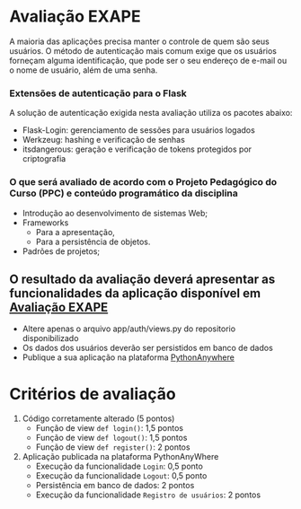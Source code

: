 # Avaliação EXAPE

A maioria das aplicações precisa manter o controle de quem são seus usuários. 
O método de autenticação mais comum exige que os usuários forneçam alguma identificação, que pode ser o seu endereço de e-mail ou o nome de usuário, além de uma senha.

### Extensões de autenticação para o Flask

A solução de autenticação exigida nesta avaliação utiliza os pacotes abaixo:

- Flask-Login: gerenciamento de sessões para usuários logados
- Werkzeug: hashing e verificação de senhas
- itsdangerous: geração e verificação de tokens protegidos por criptografia

### O que será avaliado de acordo com o Projeto Pedagógico do Curso (PPC) e conteúdo programático da disciplina

- Introdução ao desenvolvimento de sistemas Web;
- Frameworks
  - Para a apresentação,
  - Para a persistência de objetos.
- Padrões de projetos;

## O resultado da avaliação deverá apresentar as funcionalidades da aplicação disponível em [Avaliação EXAPE](https://flaskaulas.pythonanywhere.com/)

- Altere apenas o arquivo app/auth/views.py do repositorio disponibilizado
- Os dados dos usuários deverão ser persistidos em banco de dados
- Publique a sua aplicação na plataforma [PythonAnywhere](https://www.pythonanywhere.com/)

# Critérios de avaliação

1. Código corretamente alterado (5 pontos)
   - Função de view `def login()`: 1,5 pontos
   - Função de view `def logout()`: 1,5 pontos
   - Função de view `def register()`: 2 pontos
2. Aplicação publicada na plataforma PythonAnyWhere
   - Execução da funcionalidade `Login`: 0,5 ponto
   - Execução da funcionalidade `Logout`: 0,5 ponto
   - Persistência em banco de dados: 2 pontos
   - Execução da funcionalidade `Registro de usuários`: 2 pontos